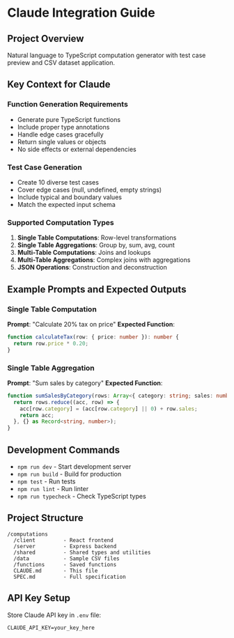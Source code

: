 # Claude Integration Guide

## Project Overview
Natural language to TypeScript computation generator with test case preview and CSV dataset application.

## Key Context for Claude

### Function Generation Requirements
- Generate pure TypeScript functions
- Include proper type annotations
- Handle edge cases gracefully
- Return single values or objects
- No side effects or external dependencies

### Test Case Generation
- Create 10 diverse test cases
- Cover edge cases (null, undefined, empty strings)
- Include typical and boundary values
- Match the expected input schema

### Supported Computation Types
1. **Single Table Computations**: Row-level transformations
2. **Single Table Aggregations**: Group by, sum, avg, count
3. **Multi-Table Computations**: Joins and lookups
4. **Multi-Table Aggregations**: Complex joins with aggregations
5. **JSON Operations**: Construction and deconstruction

## Example Prompts and Expected Outputs

### Single Table Computation
**Prompt**: "Calculate 20% tax on price"
**Expected Function**:
```typescript
function calculateTax(row: { price: number }): number {
  return row.price * 0.20;
}
```

### Single Table Aggregation
**Prompt**: "Sum sales by category"
**Expected Function**:
```typescript
function sumSalesByCategory(rows: Array<{ category: string; sales: number }>): Record<string, number> {
  return rows.reduce((acc, row) => {
    acc[row.category] = (acc[row.category] || 0) + row.sales;
    return acc;
  }, {} as Record<string, number>);
}
```

## Development Commands
- `npm run dev` - Start development server
- `npm run build` - Build for production
- `npm test` - Run tests
- `npm run lint` - Run linter
- `npm run typecheck` - Check TypeScript types

## Project Structure
```
/computations
  /client         - React frontend
  /server         - Express backend
  /shared         - Shared types and utilities
  /data           - Sample CSV files
  /functions      - Saved functions
  CLAUDE.md       - This file
  SPEC.md         - Full specification
```

## API Key Setup
Store Claude API key in `.env` file:
```
CLAUDE_API_KEY=your_key_here
```
